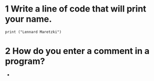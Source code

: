 # 1 Write a line of code that will print your name.
```
print ("Lennard Maretzki")
```

# 2 How do you enter a comment in a program?
- 
